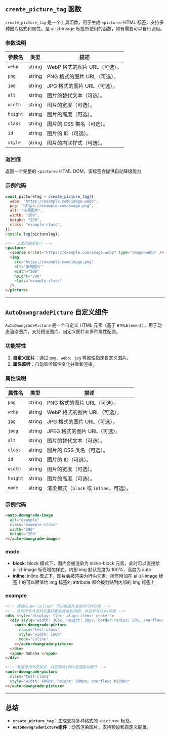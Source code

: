 ## `create_picture_tag` 函数

`create_picture_tag` 是一个工具函数，用于生成 `<picture>` HTML 标签，支持多种图片格式和属性。是 ai-zl-image 标签所使用的函数，如有需要可以自行调用。

### 参数说明

| 参数名   | 类型   | 描述                          |
| -------- | ------ | ----------------------------- |
| `webp`   | string | WebP 格式的图片 URL（可选）。 |
| `png`    | string | PNG 格式的图片 URL（可选）。  |
| `jpg`    | string | JPG 格式的图片 URL（可选）。  |
| `alt`    | string | 图片的替代文本（可选）。      |
| `width`  | string | 图片的宽度（可选）。          |
| `height` | string | 图片的高度（可选）。          |
| `class`  | string | 图片的 CSS 类名（可选）。     |
| `id`     | string | 图片的 ID（可选）。           |
| `style`  | string | 图片的内联样式（可选）。      |

### 返回值

返回一个完整的 `<picture>` HTML DOM，该标签会提供自动降级能力

### 示例代码

```javascript
const pictureTag = create_picture_tag({
  webp: "https://example.com/image.webp",
  png: "https://example.com/image.png",
  alt: "示例图片",
  width: "200",
  height: "200",
  class: "example-class",
});
console.log(pictureTag);
```

```html
<!-- 上面的结果如下 -->
<picture>
  <source srcset="https://example.com/image.webp" type="image/webp" />
  <img
    src="https://example.com/image.png"
    alt="示例图片"
    width="200"
    height="200"
    class="example-class"
  />
</picture>
```

---

## `AutoDowngradePicture` 自定义组件

`AutoDowngradePicture` 是一个自定义 HTML 元素（基于 `HTMLElement`），用于动态渲染图片，支持预设图片、自定义图片和多种属性配置。

### 功能特性

1. **自定义图片**：通过 `png`、`webp`、`jpg` 等属性指定自定义图片。
2. **属性监听**：自动监听属性变化并重新渲染。

### 属性说明

| 属性名   | 类型   | 描述                                    |
| -------- | ------ | --------------------------------------- |
| `png`    | string | PNG 格式的图片 URL（可选）。            |
| `webp`   | string | WebP 格式的图片 URL（可选）。           |
| `jpg`    | string | JPG 格式的图片 URL（可选）。            |
| `jpeg`   | string | JPEG 格式的图片 URL（可选）。           |
| `alt`    | string | 图片的替代文本（可选）。                |
| `class`  | string | 图片的 CSS 类名（可选）。               |
| `id`     | string | 图片的 ID（可选）。                     |
| `width`  | string | 图片的宽度（可选）。                    |
| `height` | string | 图片的高度（可选）。                    |
| `mode`   | string | 渲染模式（`block` 或 `inline`，可选）。 |

### 示例代码

```html
<auto-downgrade-image
  alt="example"
  class="example-class"
  width="200"
  height="200"
></auto-downgrade-image>
```

### mode

- **block**: block 模式下，图片会被渲染为 inline-block 元素，此时可以直接给 ai-zl-image 标签增加样式，内部 img 默认宽度为 100%，高度为 auto
- **inline**: inline 模式下，图片会被渲染为行内元素，所有附加在 ai-zl-image 标签上的可以赋值给 img 标签的 attribute 都会被剪贴到内部的 img 标签上

### example

```html
<!-- 通过mode="inline" 可以将图片渲染为行内元素 -->
<!-- 此时所有外部样式最终都会应用到内部，并且参与flex布局 -->
<div style="display: flex; align-items: center">
  <div style="width: 30px; height: 30px; border-radius: 50%; overflow: hidden">
    <auto-downgrade-picture
      class="test-class"
      style="width: 100%"
      mode="inline"
    ></auto-downgrade-picture>
  </div>
  <span> hahaha </span>
</div>

<!-- 直接添加外部样式，内部图片100%高度自动撑开 -->
<auto-downgrade-picture
  class="test-class"
  style="width: 400px; height: 300px; overflow: hidden"
></auto-downgrade-picture>
```
---

## 总结

- **`create_picture_tag`**：生成支持多种格式的 `<picture>` 标签。
- **`AutoDowngradePicture`组件**：动态渲染图片，支持预设和自定义配置。
